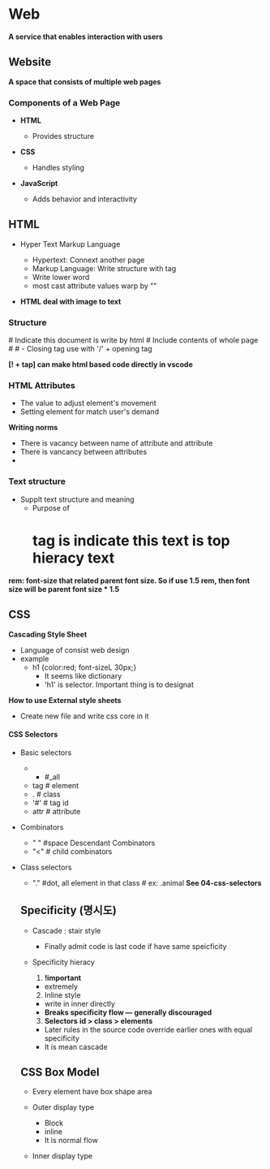 # Web  
**A service that enables interaction with users**

## Website  
**A space that consists of multiple web pages**

### Components of a Web Page  
- **HTML**  
  - Provides structure
 
- **CSS**  
  - Handles styling

- **JavaScript**  
  - Adds behavior and interactivity

## HTML

 - Hyper Text Markup Language
    - Hypertext: Connext another page
    - Markup Language: Write structure with tag
    - Write lower word
    - most cast attribute values warp by ""

- **HTML deal with image to text**

### Structure
<!DOCTYPE HTML> # Indicate this document is write by html
<html></html>   # Include contents of whole page
<HEAD></HEAD>   #
<BODY></BODY>   #
- Closing tag use with '/' + opening tag

**[! + tap] can make html based code directly in vscode**

### HTML Attributes
- The value to adjust element's movement
- Setting element for match user's demand

**Writing norms**
- There is vacancy between name of attribute and attribute
- There is vancancy between attributes
- 
### Text structure
- Supplt text structure and meaning
  - Purpose of <h1> tag is indicate this text is top hieracy text

**rem: font-size that related parent font size. So if use 1.5 rem, then font size will be parent font size * 1.5**

## CSS
**Cascading Style Sheet**
- Language of consist web design
- example
  - h1 {color:red; font-sizeL 30px;}
    - It seems like  dictionary
    - 'h1' is selector. Important thing is to designat

**How to use External style sheets**
- Create new file and write css core in it

#### CSS Selectors
- Basic selectors
  - * #_all
  - tag # element
  - . # class
  - '#' # tag id
  - attr # attribute

- Combinators
  - " " #space Descendant Combinators
  - "<" # child combinators

- Class selectors
  - "." #dot, all element in that class # ex: .animal
  **See 04-css-selectors**

  ## Specificity (명시도)
  - Cascade : stair style
    - Finally admit code is last code if have same speicficity

  - Specificity hieracy
    1. **!important**
      - extremely
    2. Inline style
      - write in inner directly
      - **Breaks specificity flow — generally discouraged**
    3. **Selectors**
      **id > class > elements**
      - Later rules in the source code override earlier ones with equal specificity
       - It is mean cascade

  ## CSS Box Model
  - Every element have box shape area
  - Outer display type
    - Block
    - inline
    - It is normal flow

  - Inner display type